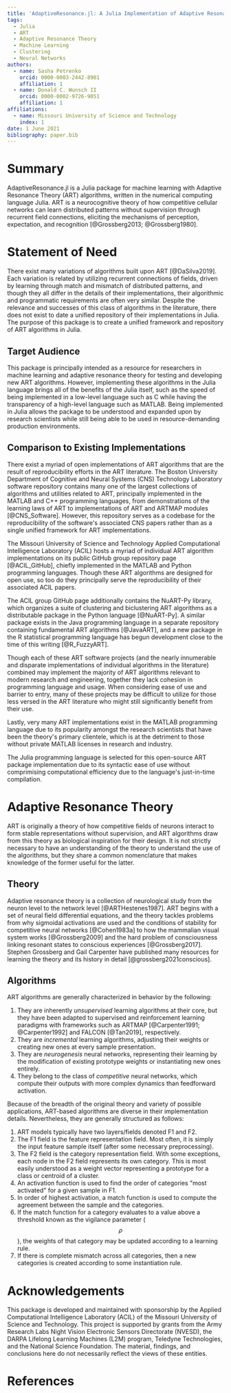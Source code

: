 ```yaml
---
title: 'AdaptiveResonance.jl: A Julia Implementation of Adaptive Resonance Theory (ART) Algorithms'
tags:
  - Julia
  - ART
  - Adaptive Resonance Theory
  - Machine Learning
  - Clustering
  - Neural Networks
authors:
  - name: Sasha Petrenko
    orcid: 0000-0003-2442-8901
    affiliation: 1
  - name: Donald C. Wunsch II
    orcid: 0000-0002-9726-9051
    affiliation: 1
affiliations:
  - name: Missouri University of Science and Technology
    index: 1
date: 1 June 2021
bibliography: paper.bib
---
```


# Summary

AdaptiveResonance.jl is a Julia package for machine learning with Adaptive Resonance Theory (ART) algorithms, written in the numerical computing language Julia.
ART is a neurocognitive theory of how competitive cellular networks can learn distributed patterns without supervision through recurrent field connections, eliciting the mechanisms of perception, expectation, and recognition [@Grossberg2013; @Grossberg1980].

# Statement of Need

There exist many variations of algorithms built upon ART [@DaSilva2019].
Each variation is related by utilizing recurrent connections of fields, driven by learning through match and mismatch of distributed patterns, and though they all differ in the details of their implementations, their algorithmic and programmatic requirements are often very similar.
Despite the relevance and successes of this class of algorithms in the literature, there does not exist to date a unified repository of their implementations in Julia.
The purpose of this package is to create a unified framework and repository of ART algorithms in Julia.

## Target Audience

This package is principally intended as a resource for researchers in machine learning and adaptive resonance theory for testing and developing new ART algorithms.
However, implementing these algorithms in the Julia language brings all of the benefits of the Julia itself, such as the speed of being implemented in a low-level language such as C while having the transparency of a high-level language such as MATLAB.
Being implemented in Julia allows the package to be understood and expanded upon by research scientists while still being able to be used in resource-demanding production environments.

## Comparison to Existing Implementations

There exist a myriad of open implementations of ART algorithms that are the result of reproducibility efforts in the ART literature.
The Boston University Department of Cognitive and Neural Systems (CNS) Technology Laboratory software repository contains many one of the largest collections of algorithms and utilities related to ART, principally implemented in the MATLAB and C++ programming languages, from demonstrations of the learning laws of ART to implementations of ART and ARTMAP modules [@CNS_Software].
However, this repository serves as a codebase for the reproducibility of the software's associated CNS papers rather than as a single unified framework for ART implementations.

The Missouri University of Science and Technology Applied Computational Intelligence Laboratory (ACIL) hosts a myriad of individual ART algorithm implementations on its public GitHub group repository page [@ACIL_GitHub], chiefly implemented in the MATLAB and Python programming languages.
Though these ART algorithms are designed for open use, so too do they principally serve the reproducibility of their associated ACIL papers.

The ACIL group GitHub page additionally contains the NuART-Py library, which organizes a suite of clustering and biclustering ART algorithms as a distributable package in the Python language [@NuART-Py].
A similar package exists in the Java programming language in a separate repository containing fundamental ART algorithms [@JavaART], and a new package in the R statistical programming language has begun development close to the time of this writing [@R_FuzzyART].

Though each of these ART software projects (and the nearly innumerable and disparate implementations of individual algorithms in the literature) combined may implement the majority of ART algorithms relevant to modern research and engineering, together they lack cohesion in programming language and usage.
When considering ease of use and barrier to entry, many of these projects may be difficult to utilize for those less versed in the ART literature who might still significantly benefit from their use.

Lastly, very many ART implementations exist in the MATLAB programming language due to its popularity amongst the research scientists that have been the theory's primary clientele, which is at the detriment to those without private MATLAB licenses in research and industry.

<!-- This Julia ART package aims to ameliorate each concern above by creating a cohesive repository of  -->
The Julia programming language is selected for this open-source ART package implementation due to its syntactic ease of use without comprimising computational efficiency due to the language's just-in-time compilation.

# Adaptive Resonance Theory

ART is originally a theory of how competitive fields of neurons interact to form stable representations without supervision, and ART algorithms draw from this theory as biological inspiration for their design.
It is not strictly necessary to have an understanding of the theory to understand the use of the algorithms, but they share a common nomenclature that makes knowledge of the former useful for the latter.

## Theory

Adaptive resonance theory is a collection of neurological study from the neuron level to the network level [@ARTHestenes1987].
ART begins with a set of neural field differential equations, and the theory tackles problems from why sigmoidal activations are used and the conditions of stability for competitive neural networks [@Cohen1983a] to how the mammalian visual system works [@Grossberg2009] and the hard problem of consciousness linking resonant states to conscious experiences [@Grossberg2017].
Stephen Grossberg and Gail Carpenter have published many resources for learning the theory and its history in detail [@grossberg2021conscious].

## Algorithms

ART algorithms are generally characterized in behavior by the following:

1. They are inherently *unsupervised* learning algorithms at their core, but they have been adapted to supervised and reinforcement learning paradigms with frameworks such as ARTMAP [@Carpenter1991; @Carpenter1992] and FALCON [@Tan2019], respectively.
2. They are *incremental* learning algorithms, adjusting their weights or creating new ones at every sample presentation.
3. They are *neurogenesis* neural networks, representing their learning by the modification of existing prototype weights or instantiating new ones entirely.
4. They belong to the class of *competitive* neural networks, which compute their outputs with more complex dynamics than feedforward activation.

Because of the breadth of the original theory and variety of possible applications, ART-based algorithms are diverse in their implementation details.
Nevertheless, they are generally structured as follows:

1. ART models typically have two layers/fields denoted F1 and F2.
2. The F1 field is the feature representation field.
Most often, it is simply the input feature sample itself (after some necessary preprocessing).
3. The F2 field is the category representation field.
With some exceptions, each node in the F2 field represents its own category.
This is most easily understood as a weight vector representing a prototype for a class or centroid of a cluster.
4. An activation function is used to find the order of categories "most activated" for a given sample in F1.
5. In order of highest activation, a match function is used to compute the agreement between the sample and the categories.
6. If the match function for a category evaluates to a value above a threshold known as the vigilance parameter ($$\rho$$), the weights of that category may be updated according to a learning rule.
7. If there is complete mismatch across all categories, then a new categories is created according to some instantiation rule.

# Acknowledgements

This package is developed and maintained with sponsorship by the Applied Computational Intelligence Laboratory (ACIL) of the Missouri University of Science and Technology.
This project is supported by grants from the Army Research Labs Night Vision Electronic Sensors Directorate (NVESD), the DARPA Lifelong Learning Machines (L2M) program, Teledyne Technologies, and the National Science Foundation.
The material, findings, and conclusions here do not necessarily reflect the views of these entities.

<!-- This package is developed and maintained by [Sasha Petrenko](https://github.com/AP6YC) with sponsorship by the [Applied Computational Intelligence Laboratory (ACIL)](https://acil.mst.edu/). This project is supported by grants from the [Night Vision Electronic Sensors Directorate](https://c5isr.ccdc.army.mil/inside_c5isr_center/nvesd/), the [DARPA Lifelong Learning Machines (L2M) program](https://www.darpa.mil/program/lifelong-learning-machines), [Teledyne Technologies](http://www.teledyne.com/), and the [National Science Foundation](https://www.nsf.gov/).
The material, findings, and conclusions here do not necessarily reflect the views of these entities. -->

# References